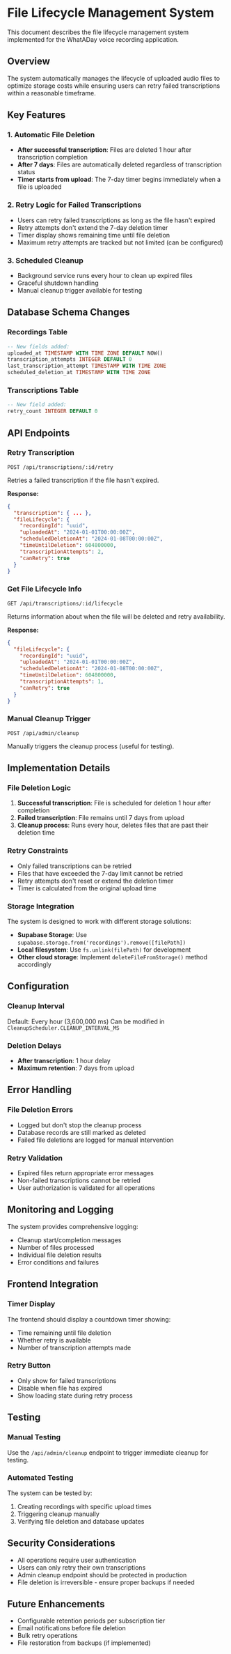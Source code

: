 # File Lifecycle Management System

This document describes the file lifecycle management system implemented for the WhatADay voice recording application.

## Overview

The system automatically manages the lifecycle of uploaded audio files to optimize storage costs while ensuring users can retry failed transcriptions within a reasonable timeframe.

## Key Features

### 1. Automatic File Deletion
- **After successful transcription**: Files are deleted 1 hour after transcription completion
- **After 7 days**: Files are automatically deleted regardless of transcription status
- **Timer starts from upload**: The 7-day timer begins immediately when a file is uploaded

### 2. Retry Logic for Failed Transcriptions
- Users can retry failed transcriptions as long as the file hasn't expired
- Retry attempts don't extend the 7-day deletion timer
- Timer display shows remaining time until file deletion
- Maximum retry attempts are tracked but not limited (can be configured)

### 3. Scheduled Cleanup
- Background service runs every hour to clean up expired files
- Graceful shutdown handling
- Manual cleanup trigger available for testing

## Database Schema Changes

### Recordings Table
```sql
-- New fields added:
uploaded_at TIMESTAMP WITH TIME ZONE DEFAULT NOW()
transcription_attempts INTEGER DEFAULT 0
last_transcription_attempt TIMESTAMP WITH TIME ZONE
scheduled_deletion_at TIMESTAMP WITH TIME ZONE
```

### Transcriptions Table
```sql
-- New field added:
retry_count INTEGER DEFAULT 0
```

## API Endpoints

### Retry Transcription
```
POST /api/transcriptions/:id/retry
```
Retries a failed transcription if the file hasn't expired.

**Response:**
```json
{
  "transcription": { ... },
  "fileLifecycle": {
    "recordingId": "uuid",
    "uploadedAt": "2024-01-01T00:00:00Z",
    "scheduledDeletionAt": "2024-01-08T00:00:00Z",
    "timeUntilDeletion": 604800000,
    "transcriptionAttempts": 2,
    "canRetry": true
  }
}
```

### Get File Lifecycle Info
```
GET /api/transcriptions/:id/lifecycle
```
Returns information about when the file will be deleted and retry availability.

**Response:**
```json
{
  "fileLifecycle": {
    "recordingId": "uuid",
    "uploadedAt": "2024-01-01T00:00:00Z",
    "scheduledDeletionAt": "2024-01-08T00:00:00Z",
    "timeUntilDeletion": 604800000,
    "transcriptionAttempts": 1,
    "canRetry": true
  }
}
```

### Manual Cleanup Trigger
```
POST /api/admin/cleanup
```
Manually triggers the cleanup process (useful for testing).

## Implementation Details

### File Deletion Logic
1. **Successful transcription**: File is scheduled for deletion 1 hour after completion
2. **Failed transcription**: File remains until 7 days from upload
3. **Cleanup process**: Runs every hour, deletes files that are past their deletion time

### Retry Constraints
- Only failed transcriptions can be retried
- Files that have exceeded the 7-day limit cannot be retried
- Retry attempts don't reset or extend the deletion timer
- Timer is calculated from the original upload time

### Storage Integration
The system is designed to work with different storage solutions:
- **Supabase Storage**: Use `supabase.storage.from('recordings').remove([filePath])`
- **Local filesystem**: Use `fs.unlink(filePath)` for development
- **Other cloud storage**: Implement `deleteFileFromStorage()` method accordingly

## Configuration

### Cleanup Interval
Default: Every hour (3,600,000 ms)
Can be modified in `CleanupScheduler.CLEANUP_INTERVAL_MS`

### Deletion Delays
- **After transcription**: 1 hour delay
- **Maximum retention**: 7 days from upload

## Error Handling

### File Deletion Errors
- Logged but don't stop the cleanup process
- Database records are still marked as deleted
- Failed file deletions are logged for manual intervention

### Retry Validation
- Expired files return appropriate error messages
- Non-failed transcriptions cannot be retried
- User authorization is validated for all operations

## Monitoring and Logging

The system provides comprehensive logging:
- Cleanup start/completion messages
- Number of files processed
- Individual file deletion results
- Error conditions and failures

## Frontend Integration

### Timer Display
The frontend should display a countdown timer showing:
- Time remaining until file deletion
- Whether retry is available
- Number of transcription attempts made

### Retry Button
- Only show for failed transcriptions
- Disable when file has expired
- Show loading state during retry process

## Testing

### Manual Testing
Use the `/api/admin/cleanup` endpoint to trigger immediate cleanup for testing.

### Automated Testing
The system can be tested by:
1. Creating recordings with specific upload times
2. Triggering cleanup manually
3. Verifying file deletion and database updates

## Security Considerations

- All operations require user authentication
- Users can only retry their own transcriptions
- Admin cleanup endpoint should be protected in production
- File deletion is irreversible - ensure proper backups if needed

## Future Enhancements

- Configurable retention periods per subscription tier
- Email notifications before file deletion
- Bulk retry operations
- File restoration from backups (if implemented)


